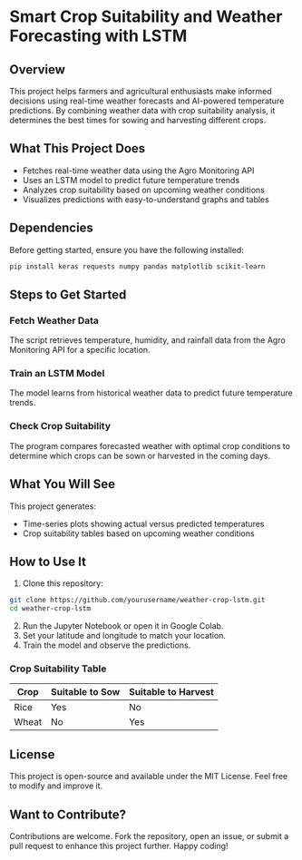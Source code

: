 # Smart Crop Suitability and Weather Forecasting with LSTM

## Overview
This project helps farmers and agricultural enthusiasts make informed decisions using real-time weather forecasts and AI-powered temperature predictions. By combining weather data with crop suitability analysis, it determines the best times for sowing and harvesting different crops.

## What This Project Does
- Fetches real-time weather data using the Agro Monitoring API
- Uses an LSTM model to predict future temperature trends
- Analyzes crop suitability based on upcoming weather conditions
- Visualizes predictions with easy-to-understand graphs and tables


## Dependencies
Before getting started, ensure you have the following installed:
```bash
pip install keras requests numpy pandas matplotlib scikit-learn
```

## Steps to Get Started
### Fetch Weather Data
The script retrieves temperature, humidity, and rainfall data from the Agro Monitoring API for a specific location.

### Train an LSTM Model
The model learns from historical weather data to predict future temperature trends.

### Check Crop Suitability
The program compares forecasted weather with optimal crop conditions to determine which crops can be sown or harvested in the coming days.

## What You Will See
This project generates:
- Time-series plots showing actual versus predicted temperatures
- Crop suitability tables based on upcoming weather conditions

## How to Use It
1. Clone this repository:
```bash
git clone https://github.com/yourusername/weather-crop-lstm.git
cd weather-crop-lstm
```
2. Run the Jupyter Notebook or open it in Google Colab.
3. Set your latitude and longitude to match your location.
4. Train the model and observe the predictions.

### Crop Suitability Table
| Crop   | Suitable to Sow | Suitable to Harvest |
|--------|---------------|------------------|
| Rice   | Yes        | No            |
| Wheat  | No         | Yes           |

## License
This project is open-source and available under the MIT License. Feel free to modify and improve it.

## Want to Contribute?
Contributions are welcome. Fork the repository, open an issue, or submit a pull request to enhance this project further. Happy coding!



